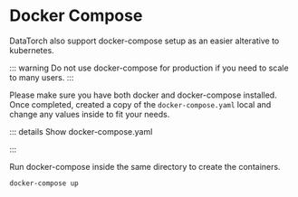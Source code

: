 # Docker Compose

DataTorch also support docker-compose setup as an easier alterative to kubernetes.

::: warning
Do not use docker-compose for production if you need to scale to
many users.
:::

Please make sure you have both docker and docker-compose installed. Once completed,
created a copy of the `docker-compose.yaml` local and change any values inside to fit
your needs.

::: details Show docker-compose.yaml

:::

Run docker-compose inside the same directory to create the containers.

```bash
docker-compose up
```
